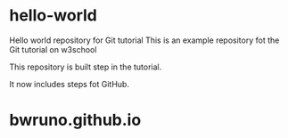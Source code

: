 # hello-world
Hello world repository for Git tutorial
This is an example repository fot the Git tutorial on w3school

This repository is built step in the tutorial.

It now includes steps fot GitHub.
# bwruno.github.io
